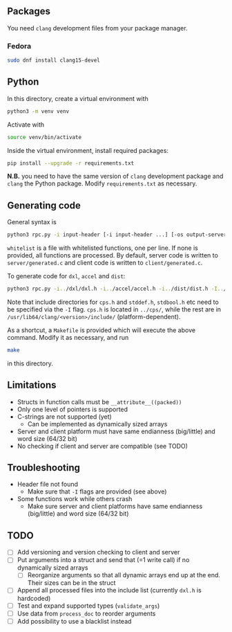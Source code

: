 ## Packages
You need `clang` development files from your package manager.

### Fedora
```bash
sudo dnf install clang15-devel
```

## Python
In this directory, create a virtual environment with
```bash
python3 -m venv venv
```

Activate with
```bash
source venv/bin/activate
```

Inside the virtual environment, install required packages:
```bash
pip install --upgrade -r requirements.txt
```

**N.B.** you need to have the same version of `clang` development package and `clang` the Python package.
Modify `requirements.txt` as necessary.

## Generating code
General syntax is
```bash
python3 rpc.py -i input-header [-i input-header ...] [-os output-server] [-oc output-client] [-I include-dir [-I include-dir ...]] [-w whitelist]
```

`whitelist` is a file with whitelisted functions, one per line. If none is provided, all functions are processed.
By default, server code is written to `server/generated.c` and client code is written to `client/generated.c`.

To generate code for `dxl`, `accel` and `dist`:
```bash
python3 rpc.py -i../dxl/dxl.h -i../accel/accel.h -i../dist/dist.h -I../cps/ -I/usr/lib64/clang/15.0.7/include/
```

Note that include directories for `cps.h` and `stddef.h`, `stdbool.h` etc need to be specified via the `-I` flag.
`cps.h` is located in `../cps/`, while the rest are in `/usr/lib64/clang/<version>/include/` (platform-dependent).

As a shortcut, a `Makefile` is provided which will execute the above command. Modify it as necessary, and run
```bash
make
```
in this directory.

## Limitations
- Structs in function calls must be `__attribute__((packed))`
- Only one level of pointers is supported
- C-strings are not supported (yet)
    - Can be implemented as dynamically sized arrays
- Server and client platform must have same endianness (big/little) and word size (64/32 bit)
- No checking if client and server are compatible (see TODO)

## Troubleshooting
- Header file not found
    - Make sure that `-I` flags are provided (see above)
- Some functions work while others crash
    - Make sure server and client platforms have same endianness (big/little) and word size (64/32 bit)

## TODO
- [ ] Add versioning and version checking to client and server
- [ ] Put arguments into a struct and send that (=1 write call) if no dynamically sized arrays
    - [ ] Reorganize arguments so that all dynamic arrays end up at the end. Their sizes can be in the struct
- [ ] Append all processed files into the include list (currently `dxl.h` is hardcoded)
- [ ] Test and expand supported types (`validate_args`)
- [ ] Use data from `process_doc` to reorder arguments
- [ ] Add possibility to use a blacklist instead
